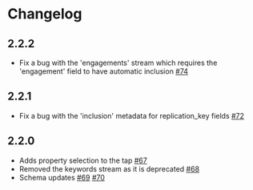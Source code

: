 # Changelog

## 2.2.2
  * Fix a bug with the 'engagements' stream which requires the 'engagement' field to have automatic inclusion [#74](https://github.com/singer-io/tap-hubspot/pull/74)

## 2.2.1
  * Fix a bug with the 'inclusion' metadata for replication_key fields [#72](https://github.com/singer-io/tap-hubspot/pull/72)

## 2.2.0
  * Adds property selection to the tap [#67](https://github.com/singer-io/tap-hubspot/pull/67)
  * Removed the keywords stream as it is deprecated [#68](https://github.com/singer-io/tap-hubspot/pull/68)
  * Schema updates [#69](https://github.com/singer-io/tap-hubspot/pull/69) [#70](https://github.com/singer-io/tap-hubspot/pull/70)
